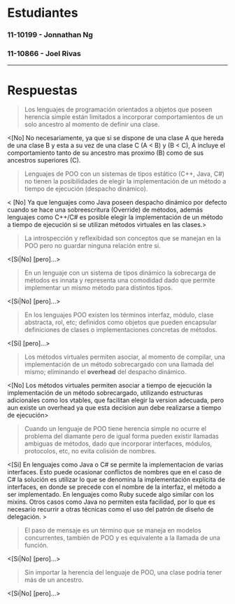 # Estudiantes
### 11-10199 - Jonnathan Ng
### 11-10866 - Joel Rivas

[comment]: # "Si el grupo es de un solo integrante, elimine la linea anterior"
---
# Respuestas

> Los lenguajes de programación orientados a objetos que poseen herencia simple están limitados a incorporar comportamientos de un solo ancestro al momento de definir una clase.

<[No] No necesariamente, ya que si se dispone de una clase A que hereda de una clase B y esta a su vez de una clase C (A < B) y (B < C), A incluye el comportamiento tanto de su ancestro mas proximo (B) como de sus ancestros superiores (C). 

> Lenguajes de POO con un sistemas de tipos estático (C++, Java, C\#) no tienen la posibilidades de elegir la implementación de un método a tiempo de ejecución (despacho dinámico).

< [No] Ya que lenguajes como Java poseen despacho dinámico por defecto cuando se hace una sobreescritura (Override) de métodos, además lenguajes como C++/C\# es posible elegir la implementación de un método a tiempo de ejecución si se utilizan métodos virtuales en las clases.>

> La introspección y reflexibidad son conceptos que se manejan en la POO pero no guardar ninguna relación entre sí.

<[Si|No] [pero]...>

> En un lenguaje con un sistema de tipos dinámico la sobrecarga de métodos es innata y representa una comodidad dado que permite implementar un mismo método para distintos tipos.

<[Si|No] [pero]...>

> En los lenguajes POO existen los términos interfaz, módulo, clase abstracta, rol, etc; definidos como objetos que pueden encapsular definiciones de clases o implementaciones concretas de métodos.

<[Si] [pero]...>

> Los métodos virtuales permiten asociar, al momento de compilar, una implementación de un método sobrecargado con una llamada del mismo; eliminando el **overhead** del despacho dinámico.

<[No] Los métodos virtuales permiten asociar a tiempo de ejecución la implementación de un método sobrecargado, utilizando estructuras adicionales como los vtables, que facilitan elegir la version adecuada, pero aun existe un overhead ya que esta decision aun debe realizarse a tiempo de ejecución>

> Cuando un lenguaje de POO tiene herencia simple no ocurre el problema del diamante pero de igual forma pueden existir llamadas ambiguas de métodos, dado que incorporar interfaces, módulos, protocolos, etc, no evita colisión de nombres.

<[Si] En lenguajes como Java o C\# se permite la implementacion de varias interfaces. Esto puede ocasionar conflictos de nombres que en el caso de C\# la solución es utilizar lo que se denomina la implementación explícita de interfaces, en donde se precede con el nombre de la interfaz, el método a ser implementado. En lenguajes como Ruby sucede algo similar con los mixins. Otros casos como Java no permiten esta facilidad, por lo que es necesario recurrir a otras técnicas como el uso del patrón de diseño de delegación. >

> El paso de mensaje es un término que se maneja en modelos concurrentes, también de POO y es equivalente a la llamada de una función.

<[Si|No] [pero]...>

> Sin importar la herencia del lenguaje de POO, una clase podría tener más de un ancestro.

<[Si|No] [pero]...>